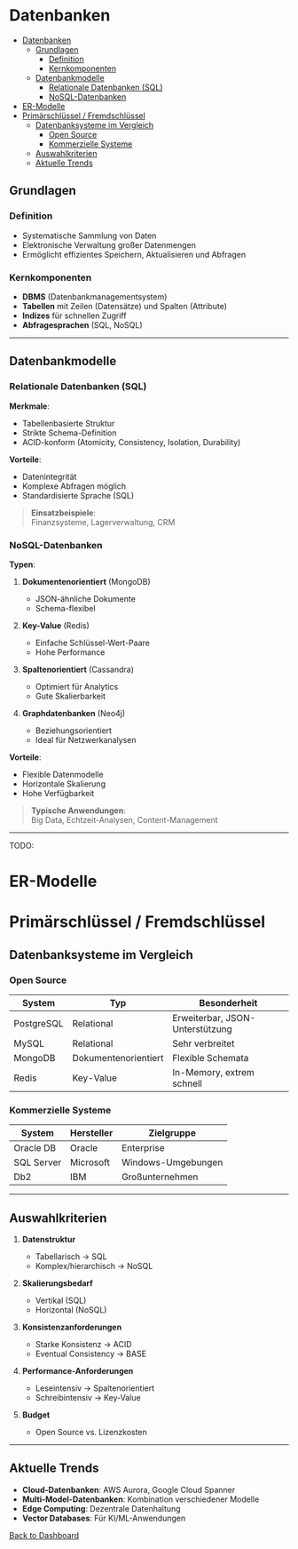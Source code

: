 # Datenbanken

- [Datenbanken](#datenbanken)
  - [Grundlagen](#grundlagen)
    - [Definition](#definition)
    - [Kernkomponenten](#kernkomponenten)
  - [Datenbankmodelle](#datenbankmodelle)
    - [Relationale Datenbanken (SQL)](#relationale-datenbanken-sql)
    - [NoSQL-Datenbanken](#nosql-datenbanken)
- [ER-Modelle](#er-modelle)
- [Primärschlüssel / Fremdschlüssel](#primärschlüssel--fremdschlüssel)
  - [Datenbanksysteme im Vergleich](#datenbanksysteme-im-vergleich)
    - [Open Source](#open-source)
    - [Kommerzielle Systeme](#kommerzielle-systeme)
  - [Auswahlkriterien](#auswahlkriterien)
  - [Aktuelle Trends](#aktuelle-trends)


## Grundlagen

### Definition
- Systematische Sammlung von Daten
- Elektronische Verwaltung großer Datenmengen
- Ermöglicht effizientes Speichern, Aktualisieren und Abfragen

### Kernkomponenten
- **DBMS** (Datenbankmanagementsystem)
- **Tabellen** mit Zeilen (Datensätze) und Spalten (Attribute)
- **Indizes** für schnellen Zugriff
- **Abfragesprachen** (SQL, NoSQL)

---

## Datenbankmodelle

### Relationale Datenbanken (SQL)
**Merkmale**:
- Tabellenbasierte Struktur
- Strikte Schema-Definition
- ACID-konform (Atomicity, Consistency, Isolation, Durability)

**Vorteile**:
- Datenintegrität
- Komplexe Abfragen möglich
- Standardisierte Sprache (SQL)

> **Einsatzbeispiele**:  
> Finanzsysteme, Lagerverwaltung, CRM

### NoSQL-Datenbanken
**Typen**:
1. **Dokumentenorientiert** (MongoDB)
   - JSON-ähnliche Dokumente
   - Schema-flexibel

2. **Key-Value** (Redis)
   - Einfache Schlüssel-Wert-Paare
   - Hohe Performance

3. **Spaltenorientiert** (Cassandra)
   - Optimiert für Analytics
   - Gute Skalierbarkeit

4. **Graphdatenbanken** (Neo4j)
   - Beziehungsorientiert
   - Ideal für Netzwerkanalysen

**Vorteile**:
- Flexible Datenmodelle
- Horizontale Skalierung
- Hohe Verfügbarkeit

> **Typische Anwendungen**:  
> Big Data, Echtzeit-Analysen, Content-Management

---
TODO:
# ER-Modelle

# Primärschlüssel / Fremdschlüssel

## Datenbanksysteme im Vergleich

### Open Source
| System | Typ | Besonderheit |
|--------|-----|-------------|
| PostgreSQL | Relational | Erweiterbar, JSON-Unterstützung |
| MySQL | Relational | Sehr verbreitet |
| MongoDB | Dokumentenorientiert | Flexible Schemata |
| Redis | Key-Value | In-Memory, extrem schnell |

### Kommerzielle Systeme
| System | Hersteller | Zielgruppe |
|--------|-----------|------------|
| Oracle DB | Oracle | Enterprise |
| SQL Server | Microsoft | Windows-Umgebungen |
| Db2 | IBM | Großunternehmen |

---

## Auswahlkriterien

1. **Datenstruktur**
   - Tabellarisch → SQL
   - Komplex/hierarchisch → NoSQL

2. **Skalierungsbedarf**
   - Vertikal (SQL)
   - Horizontal (NoSQL)

3. **Konsistenzanforderungen**
   - Starke Konsistenz → ACID
   - Eventual Consistency → BASE

4. **Performance-Anforderungen**
   - Leseintensiv → Spaltenorientiert
   - Schreibintensiv → Key-Value

5. **Budget**
   - Open Source vs. Lizenzkosten

---

## Aktuelle Trends

- **Cloud-Datenbanken**: AWS Aurora, Google Cloud Spanner
- **Multi-Model-Datenbanken**: Kombination verschiedener Modelle
- **Edge Computing**: Dezentrale Datenhaltung
- **Vector Databases**: Für KI/ML-Anwendungen

<a href="/" class="button-clean">Back to Dashboard</a>